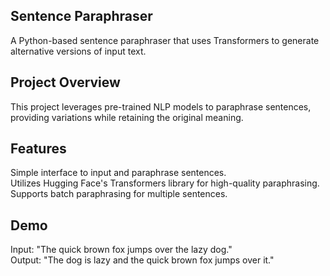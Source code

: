
## Sentence Paraphraser  
A Python-based sentence paraphraser that uses Transformers to generate alternative versions of input text.  

## Project Overview  
This project leverages pre-trained NLP models to paraphrase sentences, providing variations while retaining the original meaning.

## Features  
Simple interface to input and paraphrase sentences.  
Utilizes Hugging Face's Transformers library for high-quality paraphrasing.  
Supports batch paraphrasing for multiple sentences.  

## Demo  

Input: "The quick brown fox jumps over the lazy dog."  
Output: "The dog is lazy and the quick brown fox jumps over it."  
